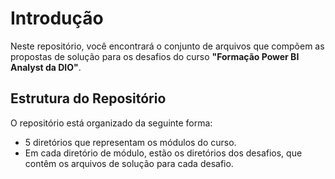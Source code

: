 # Introdução

Neste repositório, você encontrará o conjunto de arquivos que compõem as propostas de solução para os desafios do curso **"Formação Power BI Analyst da DIO"**.

## Estrutura do Repositório

O repositório está organizado da seguinte forma:

- 5 diretórios que representam os módulos do curso.
- Em cada diretório de módulo, estão os diretórios dos desafios, que contêm os arquivos de solução para cada desafio.
